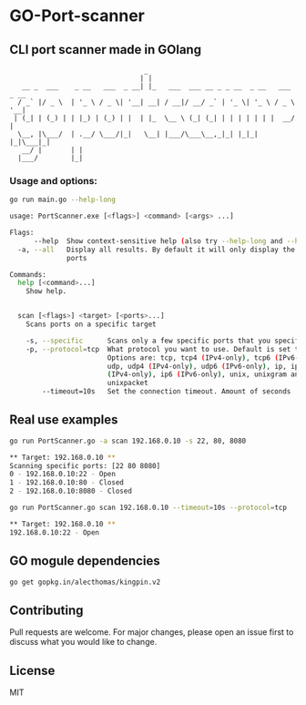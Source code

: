 # GO-Port-scanner

## CLI port scanner made in GOlang

```
                                 _
                                | |
   __ _  ___    _ __   ___  _ __| |_   ___  ___ __ _ _ __  _ __   ___ _ __
  / _` |/ _ \  | '_ \ / _ \| '__| __| / __|/ __/ _` | '_ \| '_ \ / _ \ '__|
 | (_| | (_) | | |_) | (_) | |  | |_  \__ \ (_| (_| | | | | | | |  __/ |
  \__, |\___/  | .__/ \___/|_|   \__| |___/\___\__,_|_| |_|_| |_|\___|_|
   __/ |       | |
  |___/        |_|

```

### Usage and options:

```bash
go run main.go --help-long

usage: PortScanner.exe [<flags>] <command> [<args> ...]

Flags:
      --help  Show context-sensitive help (also try --help-long and --help-man).
  -a, --all   Display all results. By default it will only display the open
              ports

Commands:
  help [<command>...]
    Show help.


  scan [<flags>] <target> [<ports>...]
    Scans ports on a specific target

    -s, --specific      Scans only a few specific ports that you specifed
    -p, --protocol=tcp  What protocol you want to use. Default is set to tcp.
                        Options are: tcp, tcp4 (IPv4-only), tcp6 (IPv6-only),
                        udp, udp4 (IPv4-only), udp6 (IPv6-only), ip, ip4
                        (IPv4-only), ip6 (IPv6-only), unix, unixgram and
                        unixpacket
        --timeout=10s   Set the connection timeout. Amount of seconds
```

## Real use examples

```bash
go run PortScanner.go -a scan 192.168.0.10 -s 22, 80, 8080

** Target: 192.168.0.10 **
Scanning specific ports: [22 80 8080]
0 - 192.168.0.10:22 - Open
1 - 192.168.0.10:80 - Closed
2 - 192.168.0.10:8080 - Closed
```

```bash
go run PortScanner.go scan 192.168.0.10 --timeout=10s --protocol=tcp

** Target: 192.168.0.10 **
192.168.0.10:22 - Open
```

## GO mogule dependencies

```bash
go get gopkg.in/alecthomas/kingpin.v2
```

## Contributing

Pull requests are welcome. For major changes, please open an issue first to discuss what you would like to change.

## License

MIT
